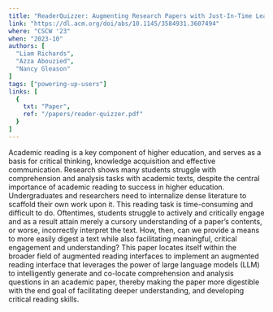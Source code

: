 ```yaml
---
title: "ReaderQuizzer: Augmenting Research Papers with Just-In-Time Learning Questions to Facilitate Deeper Understanding"
link: "https://dl.acm.org/doi/abs/10.1145/3584931.3607494"
where: "CSCW '23"
when: "2023-10"
authors: [
  "Liam Richards", 
  "Azza Abouzied", 
  "Nancy Gleason"
]
tags: ["powering-up-users"]
links: [
  {
    txt: "Paper",
    ref: "/papers/reader-quizzer.pdf"
  }
]
---
```

Academic reading is a key component of higher education, and serves as a basis for critical thinking, knowledge acquisition and effective communication. Research shows many students struggle with comprehension and analysis tasks with academic texts, despite the central importance of academic reading to success in higher education. Undergraduates and researchers need to internalize dense literature to scaffold their own work upon it. This reading task is time-consuming and difficult to do. Oftentimes, students struggle to actively and critically engage and as a result attain merely a cursory understanding of a paper’s contents, or worse, incorrectly interpret the text. How, then, can we provide a means to more easily digest a text while also facilitating meaningful, critical engagement and understanding? This paper locates itself within the broader field of augmented reading interfaces to implement an augmented reading interface that leverages the power of large language models (LLM) to intelligently generate and co-locate comprehension and analysis questions in an academic paper, thereby making the paper more digestible with the end goal of facilitating deeper understanding, and developing critical reading skills.